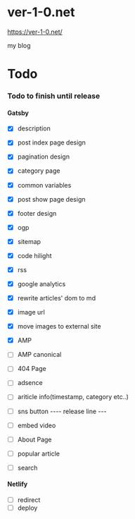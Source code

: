 # ver-1-0.net

https://ver-1-0.net/

my blog


# Todo

### Todo to finish until release


#### Gatsby

 - [x] description
 - [x] post index page design
 - [x] pagination design
 - [x] category page
 - [x] common variables
 - [x] post show page design
 - [x] footer design
 - [x] ogp
 - [x] sitemap
 - [x] code hilight
 - [x] rss
 - [x] google analytics
 - [x] rewrite articles' dom to md
 - [x] image url
 - [x] move images to external site
 - [x] AMP
 - [ ] AMP canonical
 - [ ] 404 Page
 - [ ] adsence
 - [ ] ariticle info(timestamp, category etc..)
 - [ ] sns button
---- release line ---
 - [ ] embed video
 - [ ] About Page
 - [ ] popular article
 - [ ] search


#### Netlify

 - [ ] redirect
 - [ ] deploy
